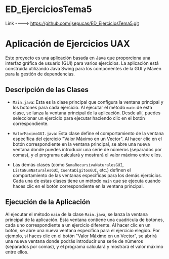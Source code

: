 # ED_EjerciciosTema5

Link ----> https://github.com/jsepucas/ED_EjerciciosTema5.git


# Aplicación de Ejercicios UAX

Este proyecto es una aplicación basada en Java que proporciona una interfaz gráfica de usuario (GUI) para varios ejercicios. La aplicación está construida utilizando Java Swing para los componentes de la GUI y Maven para la gestión de dependencias.

## Descripción de las Clases

- `Main.java`: Esta es la clase principal que configura la ventana principal y los botones para cada ejercicio. Al ejecutar el método `main` de esta clase, se lanza la ventana principal de la aplicación. Desde allí, puedes seleccionar un ejercicio para ejecutar haciendo clic en el botón correspondiente.

- `ValorMaximoGUI.java`: Esta clase define el comportamiento de la ventana específica del ejercicio "Valor Máximo en un Vector". Al hacer clic en el botón correspondiente en la ventana principal, se abre una nueva ventana donde puedes introducir una serie de números (separados por comas), y el programa calculará y mostrará el valor máximo entre ellos.

- Las demás clases (como `SumaRecursivaNaturalesGUI`, `ListaNumNaturalesGUI`, `CuentaDigitosGUI`, etc.) definen el comportamiento de las ventanas específicas para los demás ejercicios. Cada una de estas clases tiene un método `main` que se ejecuta cuando haces clic en el botón correspondiente en la ventana principal.

## Ejecución de la Aplicación

Al ejecutar el método `main` de la clase `Main.java`, se lanza la ventana principal de la aplicación. Esta ventana contiene una cuadrícula de botones, cada uno correspondiente a un ejercicio diferente. Al hacer clic en un botón, se abre una nueva ventana específica para el ejercicio elegido. Por ejemplo, si haces clic en el botón "Valor Máximo en un Vector", se abrirá una nueva ventana donde podrás introducir una serie de números (separados por comas), y el programa calculará y mostrará el valor máximo entre ellos.
